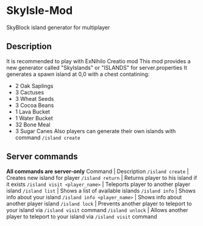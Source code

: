 # SkyIsle-Mod
 SkyBlock island generator for multiplayer

## Description
It is recommended to play with ExNihilo Creatio mod
This mod provides a new generator called "SkyIslands" or "ISLANDS" for server.properties
It generates a spawn island at 0,0 with a chest contatining:
 - 2 Oak Saplings
 - 3 Cactuses
 - 3 Wheat Seeds
 - 3 Cocoa Beans
 - 1 Lava Bucket
 - 1 Water Bucket
 - 32 Bone Meal
 - 3 Sugar Canes
Also players can generate their own islands with command `/island create`

## Server commands
**All commands are server-only**
Command | Description
`/island create` | Creates new island for player
`/island return` | Returns player to his island if it exists
`/island visit <player_name>` | Teleports player to another player island
`/island list` | Shows a list of available islands
`/island info` | Shows info about your island
`/island info <player_name>` | Shows info about another player island **<OP ONLY>**
`/island lock` | Prevents another player to teleport to your island via `/island visit` command
`/island unlock` | Allows another player to teleport to your island via `/island visit` command

